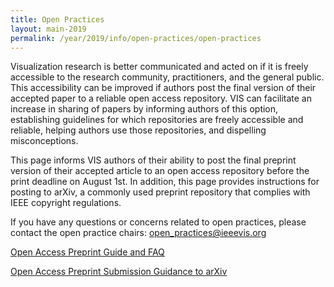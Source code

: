 ```yaml
---
title: Open Practices
layout: main-2019
permalink: /year/2019/info/open-practices/open-practices
---
```


Visualization research is better communicated and acted on if it is freely accessible to the
research community, practitioners, and the general public. This accessibility can be improved if authors post the final version of their accepted paper to a reliable open access repository. VIS can facilitate an increase in sharing of papers by informing authors of this option, establishing guidelines for which repositories are freely accessible and reliable, helping authors use those repositories, and dispelling misconceptions.

This page informs VIS authors of their ability to post the final preprint version of their accepted article to an open access repository before the print deadline on August 1st.  In addition, this page provides instructions for posting to arXiv, a commonly used preprint repository that complies with IEEE copyright regulations.


If you have any questions or concerns related to open practices, please contact the open practice chairs: open_practices@ieeevis.org

[Open Access Preprint Guide and FAQ](open-practices-faq)

[Open Access Preprint Submission Guidance to arXiv](open-practices-faq)

